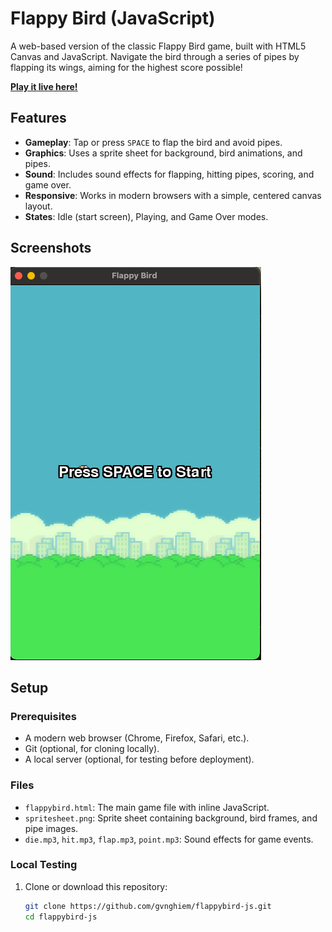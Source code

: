 # Flappy Bird (JavaScript)

A web-based version of the classic Flappy Bird game, built with HTML5 Canvas and JavaScript. Navigate the bird through a series of pipes by flapping its wings, aiming for the highest score possible!

**[Play it live here!](https://gvnghiem.github.io/flappy-bird-js/)** 

## Features
- **Gameplay**: Tap or press `SPACE` to flap the bird and avoid pipes.
- **Graphics**: Uses a sprite sheet for background, bird animations, and pipes.
- **Sound**: Includes sound effects for flapping, hitting pipes, scoring, and game over.
- **Responsive**: Works in modern browsers with a simple, centered canvas layout.
- **States**: Idle (start screen), Playing, and Game Over modes.

## Screenshots
![Flappy Bird in Action](screenshot.png)

## Setup

### Prerequisites
- A modern web browser (Chrome, Firefox, Safari, etc.).
- Git (optional, for cloning locally).
- A local server (optional, for testing before deployment).

### Files
- `flappybird.html`: The main game file with inline JavaScript.
- `spritesheet.png`: Sprite sheet containing background, bird frames, and pipe images.
- `die.mp3`, `hit.mp3`, `flap.mp3`, `point.mp3`: Sound effects for game events.

### Local Testing
1. Clone or download this repository:
   ```bash
   git clone https://github.com/gvnghiem/flappybird-js.git
   cd flappybird-js
